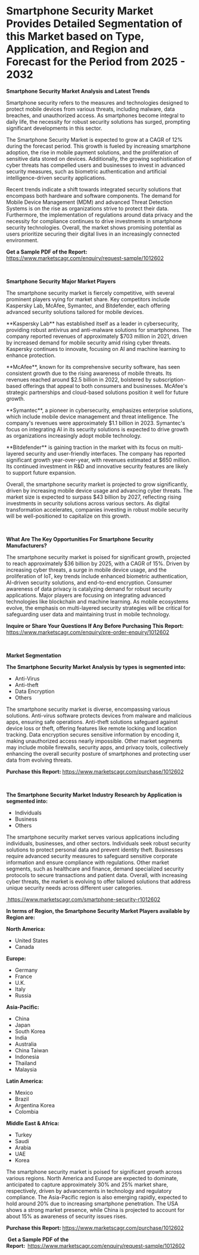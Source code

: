 <p><h1>Smartphone Security Market Provides Detailed Segmentation of this Market based on Type, Application, and Region and Forecast for the Period from 2025 - 2032</h1></p><p><strong>Smartphone Security Market Analysis and Latest Trends</strong></p>
<p><p>Smartphone security refers to the measures and technologies designed to protect mobile devices from various threats, including malware, data breaches, and unauthorized access. As smartphones become integral to daily life, the necessity for robust security solutions has surged, prompting significant developments in this sector. </p><p>The Smartphone Security Market is expected to grow at a CAGR of 12% during the forecast period. This growth is fueled by increasing smartphone adoption, the rise in mobile payment solutions, and the proliferation of sensitive data stored on devices. Additionally, the growing sophistication of cyber threats has compelled users and businesses to invest in advanced security measures, such as biometric authentication and artificial intelligence-driven security applications. </p><p>Recent trends indicate a shift towards integrated security solutions that encompass both hardware and software components. The demand for Mobile Device Management (MDM) and advanced Threat Detection Systems is on the rise as organizations strive to protect their data. Furthermore, the implementation of regulations around data privacy and the necessity for compliance continues to drive investments in smartphone security technologies. Overall, the market shows promising potential as users prioritize securing their digital lives in an increasingly connected environment.</p></p>
<p><strong>Get a Sample PDF of the Report:&nbsp;</strong> <a href="https://www.marketscagr.com/enquiry/request-sample/1012602?utm_campaign=3292&utm_medium=2&utm_source=Github&utm_content=ia&utm_term=17042025&utm_id=smartphone-security">https://www.marketscagr.com/enquiry/request-sample/1012602</a></p>
<p>&nbsp;</p>
<p><strong>Smartphone Security Major Market Players</strong></p>
<p><p>The smartphone security market is fiercely competitive, with several prominent players vying for market share. Key competitors include Kaspersky Lab, McAfee, Symantec, and Bitdefender, each offering advanced security solutions tailored for mobile devices.</p><p>**Kaspersky Lab** has established itself as a leader in cybersecurity, providing robust antivirus and anti-malware solutions for smartphones. The company reported revenues of approximately $703 million in 2021, driven by increased demand for mobile security amid rising cyber threats. Kaspersky continues to innovate, focusing on AI and machine learning to enhance protection.</p><p>**McAfee**, known for its comprehensive security software, has seen consistent growth due to the rising awareness of mobile threats. Its revenues reached around $2.5 billion in 2022, bolstered by subscription-based offerings that appeal to both consumers and businesses. McAfee's strategic partnerships and cloud-based solutions position it well for future growth.</p><p>**Symantec**, a pioneer in cybersecurity, emphasizes enterprise solutions, which include mobile device management and threat intelligence. The company's revenues were approximately $1.1 billion in 2023. Symantec's focus on integrating AI in its security solutions is expected to drive growth as organizations increasingly adopt mobile technology.</p><p>**Bitdefender** is gaining traction in the market with its focus on multi-layered security and user-friendly interfaces. The company has reported significant growth year-over-year, with revenues estimated at $650 million. Its continued investment in R&D and innovative security features are likely to support future expansion.</p><p>Overall, the smartphone security market is projected to grow significantly, driven by increasing mobile device usage and advancing cyber threats. The market size is expected to surpass $43 billion by 2027, reflecting rising investments in security solutions across various sectors. As digital transformation accelerates, companies investing in robust mobile security will be well-positioned to capitalize on this growth.</p></p>
<p>&nbsp;</p>
<p><strong>What Are The Key Opportunities For Smartphone Security Manufacturers?</strong></p>
<p><p>The smartphone security market is poised for significant growth, projected to reach approximately $36 billion by 2025, with a CAGR of 15%. Driven by increasing cyber threats, a surge in mobile device usage, and the proliferation of IoT, key trends include enhanced biometric authentication, AI-driven security solutions, and end-to-end encryption. Consumer awareness of data privacy is catalyzing demand for robust security applications. Major players are focusing on integrating advanced technologies like blockchain and machine learning. As mobile ecosystems evolve, the emphasis on multi-layered security strategies will be critical for safeguarding user data and maintaining trust in mobile technology.</p></p>
<p><strong>Inquire or Share Your Questions If Any Before Purchasing This Report:</strong> <a href="https://www.marketscagr.com/enquiry/pre-order-enquiry/1012602?utm_campaign=3292&utm_medium=2&utm_source=Github&utm_content=ia&utm_term=17042025&utm_id=smartphone-security">https://www.marketscagr.com/enquiry/pre-order-enquiry/1012602</a></p>
<p>&nbsp;</p>
<p><strong>Market Segmentation</strong></p>
<p><strong>The Smartphone Security Market Analysis by types is segmented into:</strong></p>
<p><ul><li>Anti-Virus</li><li>Anti-theft</li><li>Data Encryption</li><li>Others</li></ul></p>
<p><p>The smartphone security market is diverse, encompassing various solutions. Anti-virus software protects devices from malware and malicious apps, ensuring safe operations. Anti-theft solutions safeguard against device loss or theft, offering features like remote locking and location tracking. Data encryption secures sensitive information by encoding it, making unauthorized access nearly impossible. Other market segments may include mobile firewalls, security apps, and privacy tools, collectively enhancing the overall security posture of smartphones and protecting user data from evolving threats.</p></p>
<p><strong>Purchase this Report:&nbsp;</strong><a href="https://www.marketscagr.com/purchase/1012602?utm_campaign=3292&utm_medium=2&utm_source=Github&utm_content=ia&utm_term=17042025&utm_id=smartphone-security">https://www.marketscagr.com/purchase/1012602</a></p>
<p>&nbsp;</p>
<p><strong>The Smartphone Security Market Industry Research by Application is segmented into:</strong></p>
<p><ul><li>Individuals</li><li>Business</li><li>Others</li></ul></p>
<p><p>The smartphone security market serves various applications including individuals, businesses, and other sectors. Individuals seek robust security solutions to protect personal data and prevent identity theft. Businesses require advanced security measures to safeguard sensitive corporate information and ensure compliance with regulations. Other market segments, such as healthcare and finance, demand specialized security protocols to secure transactions and patient data. Overall, with increasing cyber threats, the market is evolving to offer tailored solutions that address unique security needs across different user categories.</p></p>
<p><a href="https://www.marketscagr.com/smartphone-security-r1012602?utm_campaign=3292&utm_medium=2&utm_source=Github&utm_content=ia&utm_term=17042025&utm_id=smartphone-security">&nbsp;https://www.marketscagr.com/smartphone-security-r1012602</a></p>
<p><strong>In terms of Region, the Smartphone Security Market Players available by Region are:</strong></p>
<p>
    <p> <strong> North America: </strong>
        <ul>
            <li>United States</li>
            <li>Canada</li>
        </ul>
        </p> 
    <p> <strong> Europe: </strong>
        <ul>
            <li>Germany</li>
            <li>France</li>
            <li>U.K.</li>
            <li>Italy</li>
            <li>Russia</li>
        </ul>
        </p> 
    <p> <strong> Asia-Pacific: </strong>
        <ul>
            <li>China</li>
            <li>Japan</li>
            <li>South Korea</li>
            <li>India</li>
            <li>Australia</li>
            <li>China Taiwan</li>
            <li>Indonesia</li>
            <li>Thailand</li>
            <li>Malaysia</li>
        </ul>
        </p> 
    <p> <strong> Latin America: </strong>
        <ul>
            <li>Mexico</li>
            <li>Brazil</li>
            <li>Argentina Korea</li>
            <li>Colombia</li>
        </ul>
        </p> 
    <p> <strong> Middle East & Africa: </strong>
        <ul>
            <li>Turkey</li>
            <li>Saudi</li>
            <li>Arabia</li>
            <li>UAE</li>
            <li>Korea</li>
        </ul>
    </p>
    </p>
<p><p>The smartphone security market is poised for significant growth across various regions. North America and Europe are expected to dominate, anticipated to capture approximately 30% and 25% market share, respectively, driven by advancements in technology and regulatory compliance. The Asia-Pacific region is also emerging rapidly, expected to hold around 20% due to increasing smartphone penetration. The USA shows a strong market presence, while China is projected to account for about 15% as awareness of security issues rises.</p></p>
<p><strong>Purchase this Report: </strong><a href="https://www.marketscagr.com/purchase/1012602?utm_campaign=3292&utm_medium=2&utm_source=Github&utm_content=ia&utm_term=17042025&utm_id=smartphone-security">https://www.marketscagr.com/purchase/1012602</a></p>
<p>&nbsp;<strong>Get a Sample PDF of the Report:&nbsp;&nbsp;</strong><a href="https://www.marketscagr.com/enquiry/request-sample/1012602?utm_campaign=3292&utm_medium=2&utm_source=Github&utm_content=ia&utm_term=17042025&utm_id=smartphone-security">https://www.marketscagr.com/enquiry/request-sample/1012602</a></p>
<p><strong></strong></p>
<p><p></p><p></p><p></p></p>